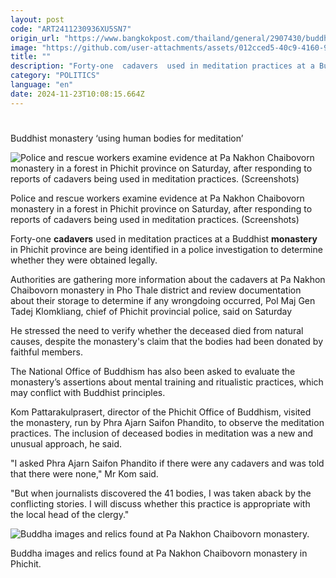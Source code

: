```yaml
---
layout: post
code: "ART2411230936XU5SN7"
origin_url: "https://www.bangkokpost.com/thailand/general/2907430/buddhist-monastery-using-human-bodies-for-meditation"
image: "https://github.com/user-attachments/assets/012cced5-40c9-4160-972e-190e2dc69947"
title: ""
description: "Forty-one  cadavers  used in meditation practices at a Buddhist  monastery  in Phichit province are being identified in a police investigation to determine whether they were obtained and used legally."
category: "POLITICS"
language: "en"
date: 2024-11-23T10:08:15.664Z
---
```


# 

Buddhist monastery ‘using human bodies for meditation’

![Police and rescue workers examine evidence at Pa Nakhon Chaibovorn monastery in a forest in Phichit province on Saturday, after responding to reports of cadavers being used in meditation practices. (Screenshots)](https://github.com/user-attachments/assets/b9c556d9-a799-43dc-8dce-dd21f2c8ee49)

Police and rescue workers examine evidence at Pa Nakhon Chaibovorn monastery in a forest in Phichit province on Saturday, after responding to reports of cadavers being used in meditation practices. (Screenshots)

Forty-one **cadavers** used in meditation practices at a Buddhist **monastery** in Phichit province are being identified in a police investigation to determine whether they were obtained legally.

Authorities are gathering more information about the cadavers at Pa Nakhon Chaibovorn monastery in Pho Thale district and review documentation about their storage to determine if any wrongdoing occurred, Pol Maj Gen Tadej Klomkliang, chief of Phichit provincial police, said on Saturday

He stressed the need to verify whether the deceased died from natural causes, despite the monastery's claim that the bodies had been donated by faithful members.

The National Office of Buddhism has also been asked to evaluate the monastery’s assertions about mental training and ritualistic practices, which may conflict with Buddhist principles.

Kom Pattarakulprasert, director of the Phichit Office of Buddhism, visited the monastery, run by Phra Ajarn Saifon Phandito, to observe the meditation practices. The inclusion of deceased bodies in meditation was a new and unusual approach, he said.

"I asked Phra Ajarn Saifon Phandito if there were any cadavers and was told that there were none," Mr Kom said.

"But when journalists discovered the 41 bodies, I was taken aback by the conflicting stories. I will discuss whether this practice is appropriate with the local head of the clergy."

![Buddha images and relics found at Pa Nakhon Chaibovorn monastery.](https://github.com/user-attachments/assets/a7525592-bcc0-40d3-baba-6253e382027f)

Buddha images and relics found at Pa Nakhon Chaibovorn monastery in Phichit.